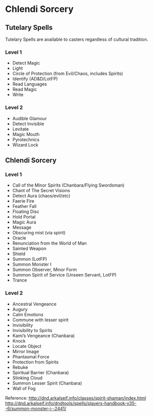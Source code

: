 # Chlendi Sorcery
## Tutelary Spells
Tutelary Spells are available to casters regardless of cultural tradition.

### Level 1
* Detect Magic
* Light
* Circle of Protection (from Evil/Chaos, includes Spirits)
* Identify (AD&D/LotFP)
* Read Languages
* Read Magic
* Write

### Level 2
* Audible Glamour
* Detect Invisible
* Levitate
* Magic Mouth
* Pyrotechnics
* Wizard Lock

## Chlendi Sorcery
### Level 1
* Call of the Minor Spirits (Chanbara/Flying Swordsman)
* Chant of The Secret Visions 
* Detect Aura (chaos/evil/etc)
* Faerie Fire
* Feather Fall
* Floating Disc
* Hold Portal
* Magic Aura
* Message
* Obscuring mist (via spirit)
* Oracle
* Renunciation from the World of Man
* Sainted Weapon
* Shield
* Summon (LotFP)
* Summon Monster I
* Summon Observer, Minor Form
* Summon Spirit of Service (Unseen Servant, LotFP)
* Trance


### Level 2
* Ancestral Vengeance
* Augury
* Calm Emotions
* Commune with lesser spirit
* Invisibility
* Invisibility to Spirits
* Kami’s Vengeance (Chanbara)
* Knock
* Locate Object
* Mirror Image
* Phantasmal Force
* Protection from Spirits
* Rebuke
* Spiritual Barrier (Chanbara)
* Stinking Cloud
* Summon Lesser Spirit (Chanbara)
* Wall of Fog

Reference:
http://dnd.arkalseif.info/classes/spirit-shaman/index.html
http://dnd.arkalseif.info/dndtools/spells/players-handbook-v35--6/summon-monster-i--2441/
